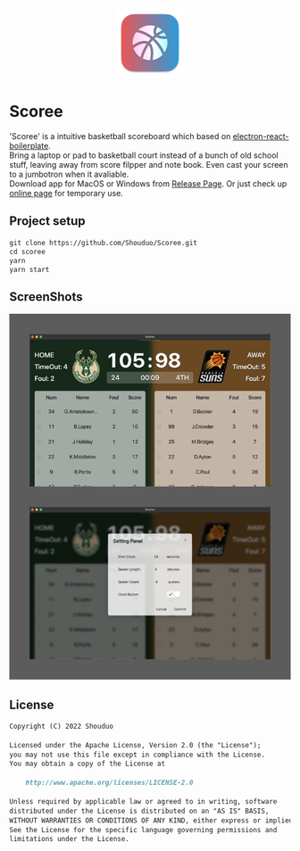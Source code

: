 <p align="center">
  <img src="/screenshot/icon.png" style="height: 128px">
</p>

# Scoree

'Scoree' is a intuitive basketball scoreboard which based on [electron-react-boilerplate](https://github.com/electron-react-boilerplate/electron-react-boilerplate).  
Bring a laptop or pad to basketball court instead of a bunch of old school stuff, leaving away from score filpper and note book. Even cast your screen to a jumbotron when it avaliable.  
Download app for MacOS or Windows from [Release Page](https://github.com/Shouduo/Scoree/releases).
Or just check up [online page](https://shouduo.github.io/Scoree/) for temporary use.

## Project setup

``` shell
git clone https://github.com/Shouduo/Scoree.git
cd scoree
yarn
yarn start
```

## ScreenShots

![img](/screenshot/screenshot_1.png)

## License

``` markdown
Copyright (C) 2022 Shouduo

Licensed under the Apache License, Version 2.0 (the "License");
you may not use this file except in compliance with the License.
You may obtain a copy of the License at

    http://www.apache.org/licenses/LICENSE-2.0

Unless required by applicable law or agreed to in writing, software
distributed under the License is distributed on an "AS IS" BASIS,
WITHOUT WARRANTIES OR CONDITIONS OF ANY KIND, either express or implied.
See the License for the specific language governing permissions and
limitations under the License.
```
